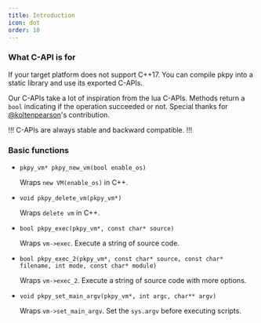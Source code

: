 ```yaml
---
title: Introduction
icon: dot
order: 10
---
```


### What C-API is for

If your target platform does not support C++17. You can compile pkpy into a static library and use its exported C-APIs.

Our C-APIs take a lot of inspiration from the lua C-APIs.
Methods return a `bool` indicating if the operation succeeded or not.
Special thanks for [@koltenpearson](https://github.com/koltenpearson)'s contribution.

!!!
C-APIs are always stable and backward compatible.
!!!

### Basic functions

+ `pkpy_vm* pkpy_new_vm(bool enable_os)`

    Wraps `new VM(enable_os)` in C++.

+ `void pkpy_delete_vm(pkpy_vm*)`

    Wraps `delete vm` in C++.

+ `bool pkpy_exec(pkpy_vm*, const char* source)`

    Wraps `vm->exec`. Execute a string of source code.

+ `bool pkpy_exec_2(pkpy_vm*, const char* source, const char* filename, int mode, const char* module)`

    Wraps `vm->exec_2`. Execute a string of source code with more options.

+ `void pkpy_set_main_argv(pkpy_vm*, int argc, char** argv)`

    Wraps `vm->set_main_argv`. Set the `sys.argv` before executing scripts.
